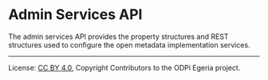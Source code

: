 <!-- SPDX-License-Identifier: CC-BY-4.0 -->
<!-- Copyright Contributors to the ODPi Egeria project. -->

# Admin Services API

The admin services API provides the property structures and
REST structures used to configure the open metadata implementation services.






----
License: [CC BY 4.0](https://creativecommons.org/licenses/by/4.0/),
Copyright Contributors to the ODPi Egeria project.